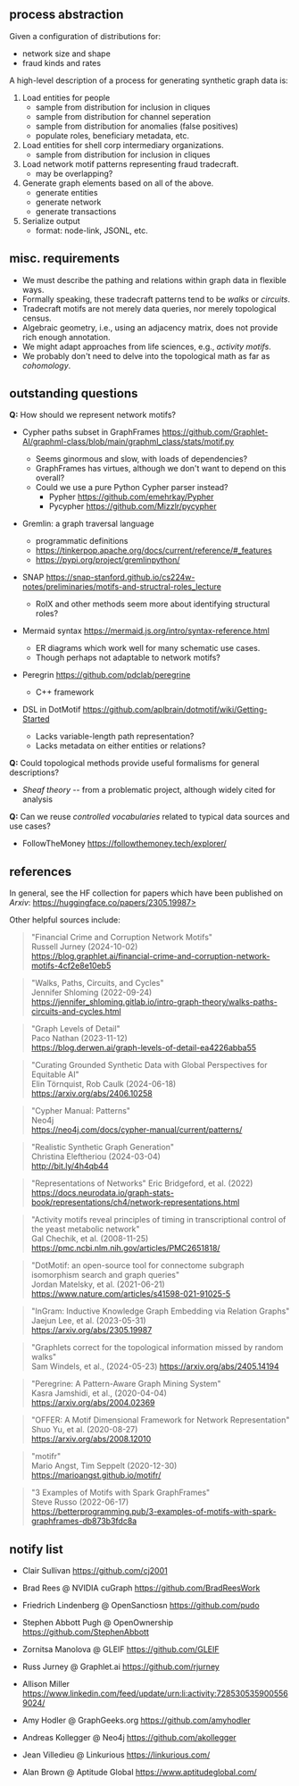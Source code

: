 
## process abstraction

Given a configuration of distributions for:
  - network size and shape
  - fraud kinds and rates

A high-level description of a process for generating synthetic graph
data is:

  1. Load entities for people
     - sample from distribution for inclusion in cliques
     - sample from distribution for channel seperation
     - sample from distribution for anomalies (false positives)
     - populate roles, beneficiary metadata, etc.
  2. Load entities for shell corp intermediary organizations.
     - sample from distribution for inclusion in cliques
  3. Load network motif patterns representing fraud tradecraft.
     - may be overlapping?
  4. Generate graph elements based on all of the above.
     - generate entities
     - generate network
     - generate transactions
  5. Serialize output
     - format: node-link, JSONL, etc.


## misc. requirements

  * We must describe the pathing and relations within graph data in flexible ways.
  * Formally speaking, these tradecraft patterns tend to be _walks_ or _circuits_.
  * Tradecraft motifs are not merely data queries, nor merely topological census.
  * Algebraic geometry, i.e., using an adjacency matrix, does not provide rich enough annotation.
  * We might adapt approaches from life sciences, e.g., _activity motifs_.
  * We probably don't need to delve into the topological math as far as _cohomology_.


## outstanding questions

**Q:** How should we represent network motifs?

  - Cypher paths subset in GraphFrames <https://github.com/Graphlet-AI/graphml-class/blob/main/graphml_class/stats/motif.py>
    + Seems ginormous and slow, with loads of dependencies?
    + GraphFrames has virtues, although we don't want to depend on this overall?
    + Could we use a pure Python Cypher parser instead?
      - Pypher <https://github.com/emehrkay/Pypher>
      - Pycypher <https://github.com/Mizzlr/pycypher>

  - Gremlin: a graph traversal language
    + programmatic definitions
    + <https://tinkerpop.apache.org/docs/current/reference/#_features>
    + <https://pypi.org/project/gremlinpython/>

  - SNAP <https://snap-stanford.github.io/cs224w-notes/preliminaries/motifs-and-structral-roles_lecture>
    + RoIX and other methods seem more about identifying structural roles?

  - Mermaid syntax <https://mermaid.js.org/intro/syntax-reference.html>
    + ER diagrams which work well for many schematic use cases.
    + Though perhaps not adaptable to network motifs?

  - Peregrin <https://github.com/pdclab/peregrine>
    + C++ framework

  - DSL in DotMotif <https://github.com/aplbrain/dotmotif/wiki/Getting-Started>
    + Lacks variable-length path representation?
    + Lacks metadata on either entities or relations?


**Q:** Could topological methods provide useful formalisms for general descriptions?

  - _Sheaf theory_ -- from a problematic project, although widely cited for analysis


**Q:** Can we reuse _controlled vocabularies_ related to typical data sources and use cases?

  - FollowTheMoney <https://followthemoney.tech/explorer/>


## references

In general, see the HF collection for papers which have been published on _Arxiv_:
https://huggingface.co/papers/2305.19987>

Other helpful sources include:

> "Financial Crime and Corruption Network Motifs"  
Russell Jurney (2024-10-02)  
<https://blog.graphlet.ai/financial-crime-and-corruption-network-motifs-4cf2e8e10eb5>

> "Walks, Paths, Circuits, and Cycles"  
Jennifer Shloming (2022-09-24)  
<https://jennifer_shloming.gitlab.io/intro-graph-theory/walks-paths-circuits-and-cycles.html>

> "Graph Levels of Detail"  
Paco Nathan (2023-11-12)  
<https://blog.derwen.ai/graph-levels-of-detail-ea4226abba55>

> "Curating Grounded Synthetic Data with Global Perspectives for Equitable AI"  
Elin Törnquist, Rob Caulk (2024-06-18)  
<https://arxiv.org/abs/2406.10258>

> "Cypher Manual: Patterns"  
Neo4j  
<https://neo4j.com/docs/cypher-manual/current/patterns/>

> "Realistic Synthetic Graph Generation"  
Christina Eleftheriou (2024-03-04)  
<http://bit.ly/4h4qb44>

> "Representations of Networks"
Eric Bridgeford, et al. (2022)  
<https://docs.neurodata.io/graph-stats-book/representations/ch4/network-representations.html>

> "Activity motifs reveal principles of timing in transcriptional control of the yeast metabolic network"  
Gal Chechik, et al.  (2008-11-25)  
<https://pmc.ncbi.nlm.nih.gov/articles/PMC2651818/>

> "DotMotif: an open-source tool for connectome subgraph isomorphism search and graph queries"  
Jordan Matelsky, et al. (2021-06-21)  
<https://www.nature.com/articles/s41598-021-91025-5>

> "InGram: Inductive Knowledge Graph Embedding via Relation Graphs"  
Jaejun Lee, et al. (2023-05-31)  
<https://arxiv.org/abs/2305.19987>

> "Graphlets correct for the topological information missed by random walks"  
Sam Windels, et al., (2024-05-23)
<https://arxiv.org/abs/2405.14194>

> "Peregrine: A Pattern-Aware Graph Mining System"  
Kasra Jamshidi, et al., (2020-04-04)  
<https://arxiv.org/abs/2004.02369>

> "OFFER: A Motif Dimensional Framework for Network Representation"  
Shuo Yu, et al. (2020-08-27)  
<https://arxiv.org/abs/2008.12010>

> "motifr"  
Mario Angst, Tim Seppelt (2020-12-30)  
<https://marioangst.github.io/motifr/>

> "3 Examples of Motifs with Spark GraphFrames"  
Steve Russo (2022-06-17)  
<https://betterprogramming.pub/3-examples-of-motifs-with-spark-graphframes-db873b3fdc8a>


## notify list

  * Clair Sullivan
<https://github.com/cj2001>

  * Brad Rees @ NVIDIA cuGraph
<https://github.com/BradReesWork>

  * Friedrich Lindenberg @ OpenSanctiosn
<https://github.com/pudo>

  * Stephen Abbott Pugh @ OpenOwnership
<https://github.com/StephenAbbott>

  * Zornitsa Manolova @ GLEIF
<https://github.com/GLEIF>

  * Russ Jurney @ Graphlet.ai
<https://github.com/rjurney>

  * Allison Miller
<https://www.linkedin.com/feed/update/urn:li:activity:7285305359005569024/>

  * Amy Hodler @ GraphGeeks.org
<https://github.com/amyhodler>

  * Andreas Kollegger @ Neo4j
<https://github.com/akollegger>

  * Jean Villedieu @ Linkurious
<https://linkurious.com/>

  * Alan Brown @ Aptitude Global
<https://www.aptitudeglobal.com/>
